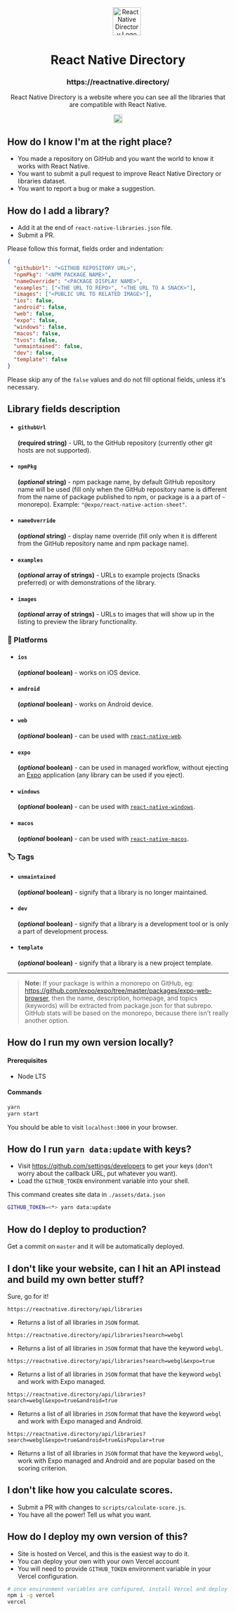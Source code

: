 <dd align="center"><img alt="React Native Directory Logo" height="64" src="./assets/logo.png" /></dd>
<h1 align="center">React Native Directory</h1>
<h3 align="center">https://reactnative.directory/</h3>
<p align="center">React Native Directory is a website where you can see all the libraries that are compatible with React Native.</p>
<p align="center">
  <a href="https://reactnative.directory/">
    <img alt="React Native Directory Logo" height="20" src="https://img.shields.io/github/deployments/react-native-community/directory/Production?label=Deploy&logo=vercel&style=flat-square" />
  </a>
</p>

## How do I know I'm at the right place?

- You made a repository on GitHub and you want the world to know it works with React Native.
- You want to submit a pull request to improve React Native Directory or libraries dataset.
- You want to report a bug or make a suggestion.

## How do I add a library?

- Add it at the end of `react-native-libraries.json` file.
- Submit a PR.

Please follow this format, fields order and indentation:

```json
{
  "githubUrl": "<GITHUB REPOSITORY URL>",
  "npmPkg": "<NPM PACKAGE NAME>",
  "nameOverride": "<PACKAGE DISPLAY NAME>",
  "examples": ["<THE URL TO REPO>", "<THE URL TO A SNACK>"],
  "images": ["<PUBLIC URL TO RELATED IMAGE>"],
  "ios": false,
  "android": false,
  "web": false,
  "expo": false,
  "windows": false,
  "macos": false,
  "tvos": false,
  "unmaintained": false,
  "dev": false,
  "template": false
}
```

Please skip any of the `false` values and do not fill optional fields, unless it's necessary.

## Library fields description

- #### `githubUrl`
  **(required string)** - URL to the GitHub repository (currently other git hosts are not supported).
- #### `npmPkg`
  **(_optional_ string)** - npm package name, by default GitHub repository name will be used (fill only when the GitHub repository name is different from the name of package published to npm, or package is a a part of - monorepo). Example: `"@expo/react-native-action-sheet"`.
- #### `nameOverride`
  **(_optional_ string)** - display name override (fill only when it is different from the GitHub repository name and npm package name).
- #### `examples`
  **(_optional_ array of strings)** - URLs to example projects (Snacks preferred) or with demonstrations of the library.
- #### `images`
  **(_optional_ array of strings)** - URLs to images that will show up in the listing to preview the library functionality.

### 📱 Platforms

- #### `ios`
  **(_optional_ boolean)** - works on iOS device.
- #### `android`
  **(_optional_ boolean)** - works on Android device.
- #### `web`
  **(_optional_ boolean)** - can be used with [`react-native-web`](https://github.com/necolas/react-native-web).
- #### `expo`
  **(_optional_ boolean)** - can be used in managed workflow, without ejecting an [Expo](https://github.com/expo/expo) application (any library can be used if you eject).
- #### `windows`
  **(_optional_ boolean)** - can be used with [`react-native-windows`](https://github.com/microsoft/react-native-windows).
- #### `macos`
  **(_optional_ boolean)** - can be used with [`react-native-macos`](https://github.com/microsoft/react-native-macos).

### 🏷️ Tags

- #### `unmaintained`
  **(_optional_ boolean)** - signify that a library is no longer maintained.
- #### `dev`
  **(_optional_ boolean)** - signify that a library is a development tool or is only a part of development process.
- #### `template`
  **(_optional_ boolean)** - signify that a library is a new project template.

---

> __Note:__ If your package is within a monorepo on GitHub, eg: https://github.com/expo/expo/tree/master/packages/expo-web-browser, then the name, description, homepage, and topics (keywords) will be extracted from package.json for that subrepo. GitHub stats will be based on the monorepo, because there isn't really another option.

## How do I run my own version locally?

#### Prerequisites

- Node LTS

#### Commands

```sh
yarn
yarn start
```

You should be able to visit `localhost:3000` in your browser.

## How do I run `yarn data:update` with keys?

- Visit https://github.com/settings/developers to get your keys (don't worry about the callback URL, put whatever you want).
- Load the `GITHUB_TOKEN` environment variable into your shell.

This command creates site data in `./assets/data.json`

```sh
GITHUB_TOKEN=<*> yarn data:update
```

## How do I deploy to production?

Get a commit on `master` and it will be automatically deployed.

## I don't like your website, can I hit an API instead and build my own better stuff?

Sure, go for it!

`https://reactnative.directory/api/libraries`

- Returns a list of all libraries in `JSON` format.

`https://reactnative.directory/api/libraries?search=webgl`

- Returns a list of all libraries in `JSON` format that have the keyword `webgl`.

`https://reactnative.directory/api/libraries?search=webgl&expo=true`

- Returns a list of all libraries in `JSON` format that have the keyword `webgl` and work with Expo managed.

`https://reactnative.directory/api/libraries?search=webgl&expo=true&android=true`

- Returns a list of all libraries in `JSON` format that have the keyword `webgl` and work with Expo managed and Android.

`https://reactnative.directory/api/libraries?search=webgl&expo=true&android=true&isPopular=true`

- Returns a list of all libraries in `JSON` format that have the keyword `webgl`, work with Expo managed and Android and are popular based on the scoring criterion.

## I don't like how you calculate scores.

- Submit a PR with changes to `scripts/calculate-score.js`.
- You have all the power! Tell us what you want.

## How do I deploy my own version of this?

- Site is hosted on Vercel, and this is the easiest way to do it.
- You can deploy your own with your own Vercel account
- You will need to provide `GITHUB_TOKEN` environment variable in your Vercel configuration.

```sh
# once environment variables are configured, install Vercel and deploy
npm i -g vercel
vercel
```
